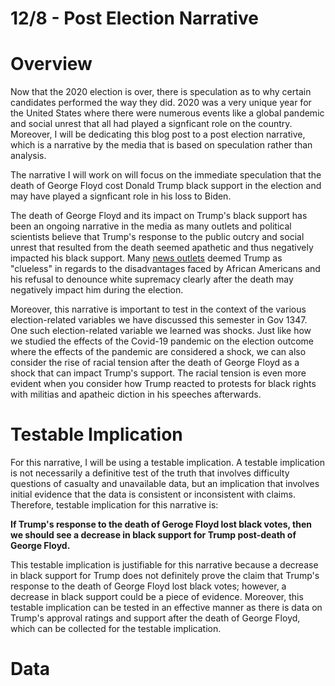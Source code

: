 # 12/8 - Post Election Narrative

# Overview

Now that the 2020 election is over, there is speculation as to why certain candidates performed the way they did. 2020 was a very unique year for the United States where there were numerous events like a global pandemic and social unrest that all had played a signficant role on the country. Moreover, I will be dedicating this blog post to a post election narrative, which is a narrative by the media that is based on speculation rather than analysis. 

The narrative I will work on  will focus on the immediate speculation that the death of George Floyd cost Donald Trump black support in the election and may have played a signficant role in his loss to Biden. 

The death of George Floyd and its impact on Trump's black support has been an ongoing narrative in the media as many outlets and political scientists believe that Trump's response to the public outcry and social unrest that resulted from the death seemed apathetic and thus negatively impacted his black support. Many [news outlets](https://www.theguardian.com/us-news/2020/jun/01/george-floyd-donald-trump-black-lives-matter) deemed Trump as "clueless" in regards to the disadvantages faced by African Americans and his refusal to denounce white supremacy clearly after the death may negatively impact him during the election. 

Moreover, this narrative is important to test in the context of the various election-related variables we have discussed this semester in Gov 1347. One such election-related variable we learned was shocks. Just like how we studied the effects of the Covid-19 pandemic on the election outcome where the effects of the pandemic are considered a shock, we can also consider the rise of racial tension after the death of George Floyd as a shock that can impact Trump's support. The racial tension is even more evident when you consider how Trump reacted to protests for black rights with militias and apatheic diction in his speeches afterwards.  

# Testable Implication

For this narrative, I will be using a testable implication. A testable implication is not necessarily a definitive test of the truth that involves difficulty questions of casualty and unavailable data, but an implication that involves initial evidence that the data is consistent or inconsistent with claims. Therefore, testable implication for this narrative is:

**If Trump's response to the death of Geroge Floyd lost black votes, then we should see a decrease in black support for Trump post-death of George Floyd.**

This testable implication is justifiable for this narrative because a decrease in black support for Trump does not definitely prove the claim that Trump's response to the death of George Floyd lost black votes; however, a decrease in black support could be a piece of evidence. Moreover, this testable implication can be tested in an effective manner as there is data on Trump's approval ratings and support after the death of George Floyd, which can be collected for the testable implication. 

# Data













